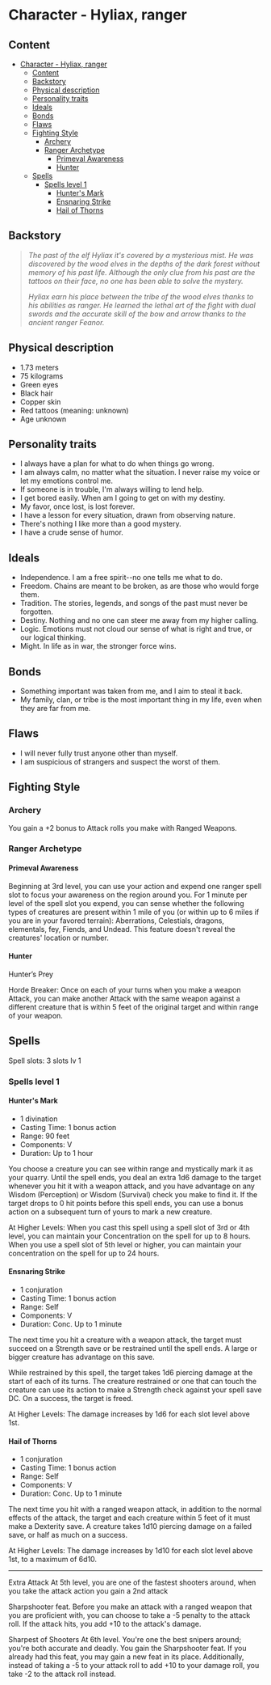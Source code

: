 ﻿# Character - Hyliax, ranger

## Content
- [Character - Hyliax, ranger](#character---hyliax-ranger)
  - [Content](#content)
  - [Backstory](#backstory)
  - [Physical description](#physical-description)
  - [Personality traits](#personality-traits)
  - [Ideals](#ideals)
  - [Bonds](#bonds)
  - [Flaws](#flaws)
  - [Fighting Style](#fighting-style)
    - [Archery](#archery)
    - [Ranger Archetype](#ranger-archetype)
      - [Primeval Awareness](#primeval-awareness)
      - [Hunter](#hunter)
  - [Spells](#spells)
    - [Spells level 1](#spells-level-1)
      - [Hunter's Mark](#hunters-mark)
      - [Ensnaring Strike](#ensnaring-strike)
      - [Hail of Thorns](#hail-of-thorns)

## Backstory
>_The past of the elf Hyliax it's covered by a mysterious mist. He was discovered by the wood elves in the depths of the dark forest without memory of his past life. Although the only clue from his past are the tattoos on their face, no one has been able to solve the mystery._
> 
>_Hyliax earn his place between the tribe of the wood elves thanks to his abilities as ranger. He learned the lethal art of the fight with dual swords and the accurate skill of the bow and arrow thanks to the ancient ranger Feanor._

## Physical description
* 1.73 meters
* 75 kilograms
* Green eyes
* Black hair
* Copper skin
* Red tattoos (meaning: unknown)
* Age unknown

## Personality traits
* I always have a plan for what to do when things go wrong.
* I am always calm, no matter what the situation. I never raise my voice or let my emotions control me.
* If someone is in trouble, I'm always willing to lend help.
* I get bored easily. When am I going to get on with my destiny.
* My favor, once lost, is lost forever.
* I have a lesson for every situation, drawn from observing nature.
* There's nothing I like more than a good mystery.
* I have a crude sense of humor.

## Ideals
* Independence. I am a free spirit--no one tells me what to do.
* Freedom. Chains are meant to be broken, as are those who would forge them.
* Tradition. The stories, legends, and songs of the past must never be forgotten.
* Destiny. Nothing and no one can steer me away from my higher calling.
* Logic. Emotions must not cloud our sense of what is right and true, or our logical thinking.
* Might. In life as in war, the stronger force wins.
  
## Bonds
* Something important was taken from me, and I aim to steal it back.
* My family, clan, or tribe is the most important thing in my life, even when they are far from me.

## Flaws
* I will never fully trust anyone other than myself.
* I am suspicious of strangers and suspect the worst of them.

## Fighting Style

### Archery

You gain a +2 bonus to Attack rolls you make with Ranged Weapons.

### Ranger Archetype

#### Primeval Awareness

Beginning at 3rd level, you can use your action and expend one ranger spell slot to focus your awareness on the region around you. For 1 minute per level of the spell slot you expend, you can sense whether the following types of creatures are present within 1 mile of you (or within up to 6 miles if you are in your favored terrain): Aberrations, Celestials, dragons, elementals, fey, Fiends, and Undead. This feature doesn't reveal the creatures' location or number.

#### Hunter

Hunter’s Prey

Horde Breaker: Once on each of your turns when you make a weapon Attack, you can make another Attack with the same weapon against a different creature that is within 5 feet of the original target and within range of your weapon.

## Spells

Spell slots: 3 slots lv 1

### Spells level 1

#### Hunter's Mark

* 1 divination
* Casting Time: 1 bonus action
* Range: 90 feet
* Components: V
* Duration: Up to 1 hour

You choose a creature you can see within range and mystically mark it as your quarry. Until the spell ends, you deal an extra 1d6 damage to the target whenever you hit it with a weapon attack, and you have advantage on any Wisdom (Perception) or Wisdom (Survival) check you make to find it. If the target drops to 0 hit points before this spell ends, you can use a bonus action on a subsequent turn of yours to mark a new creature.

At Higher Levels: When you cast this spell using a spell slot of 3rd or 4th level, you can maintain your Concentration on the spell for up to 8 hours. When you use a spell slot of 5th level or higher, you can maintain your concentration on the spell for up to 24 hours.

#### Ensnaring Strike

* 1 conjuration
* Casting Time: 1 bonus action
* Range: Self
* Components: V
* Duration: Conc. Up to 1 minute

The next time you hit a creature with a weapon attack, the target must succeed on a Strength save or be restrained until the spell ends. A large or bigger creature has advantage on this save.

While restrained by this spell, the target takes 1d6 piercing damage at the start of each of its turns. The creature restrained or one that can touch the creature can use its action to make a Strength check against your spell save DC. On a success, the target is freed.

At Higher Levels: The damage increases by 1d6 for each slot level above 1st.

#### Hail of Thorns

* 1 conjuration
* Casting Time: 1 bonus action
* Range: Self
* Components: V
* Duration: Conc. Up to 1 minute

The next time you hit with a ranged weapon attack, in addition to the normal effects of the attack, the target and each creature within 5 feet of it must make a Dexterity save. A creature takes 1d10 piercing damage on a failed save, or half as much on a success.

At Higher Levels: The damage increases by 1d10 for each slot level above 1st, to a maximum of 6d10.

-------------

Extra Attack
At 5th level, you are one of the fastest shooters around, when you take the attack action you gain a 2nd attack

Sharpshooter feat. Before you make an attack with a ranged weapon that you are proficient with, you can choose to take a -5 penalty to the attack roll. If the attack hits, you add +10 to the attack's damage.

Sharpest of Shooters
At 6th level. You're one the best snipers around; you're both accurate and deadly. You gain the Sharpshooter feat. If you already had this feat, you may gain a new feat in its place. Additionally, instead of taking a -5 to your attack roll to add +10 to your damage roll, you take -2 to the attack roll instead.
